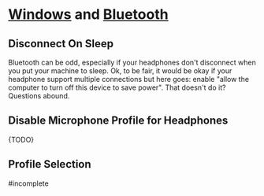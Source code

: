# [Windows](windows.md) and [Bluetooth](bluetooth.md)
## Disconnect On Sleep
Bluetooth can be odd, especially if your headphones don't disconnect when you put your machine to sleep. Ok, to be fair, it would be okay if your headphone support multiple connections but here goes: enable "allow the computer to turn off this device to save power". That doesn't do it? Questions abound.

## Disable Microphone Profile for Headphones
{TODO}

## Profile Selection
#incomplete

